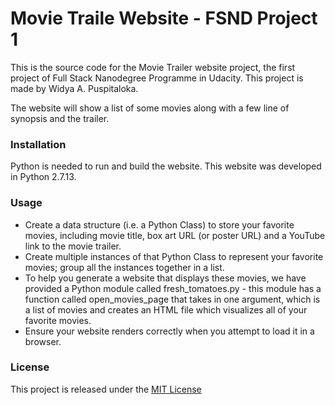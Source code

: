 # Movie Traile Website - FSND Project 1

This is the source code for the Movie Trailer website project, the first project of Full Stack Nanodegree Programme in Udacity. This project is made by Widya A. Puspitaloka. 

The website will show a list of some movies along with a few line of synopsis and the trailer. 

### Installation
Python is needed to run and build the website.
This website was developed in Python 2.7.13.

### Usage
* Create a data structure (i.e. a Python Class) to store your favorite movies, including movie title, box art URL (or poster URL) and a YouTube link to the movie trailer.
* Create multiple instances of that Python Class to represent your favorite movies; group all the instances together in a list.
* To help you generate a website that displays these movies, we have provided a Python module called fresh_tomatoes.py - this module has a function called open_movies_page that takes in one argument, which is a list of movies and creates an HTML file which visualizes all of your favorite movies.
* Ensure your website renders correctly when you attempt to load it in a browser.


### License
This project is released under the [MIT License](https://opensource.org/licenses/MIT)
